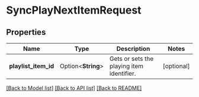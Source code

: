 # SyncPlayNextItemRequest

## Properties

Name | Type | Description | Notes
------------ | ------------- | ------------- | -------------
**playlist_item_id** | Option<**String**> | Gets or sets the playing item identifier. | [optional]

[[Back to Model list]](../README.md#documentation-for-models) [[Back to API list]](../README.md#documentation-for-api-endpoints) [[Back to README]](../README.md)


